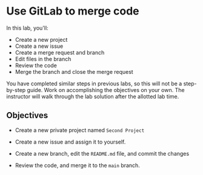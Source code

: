 # Use GitLab to merge code

In this lab, you'll: 

* Create a new project
* Create a new issue 
* Create a merge request and branch
* Edit files in the branch
* Review the code 
* Merge the branch and close the merge request

You have completed similar steps in previous labs, so this will not be a step-by-step guide. Work on accomplishing the objectives on your own. The instructor will walk through the lab solution after the allotted lab time.

## Objectives

* Create a new private project named `Second Project`

* Create a new issue and assign it to yourself. 

* Create a new branch, edit the `README.md` file, and commit the changes

* Review the code, and merge it to the `main` branch.

  